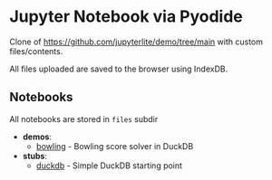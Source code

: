 # Jupyter Notebook via Pyodide

Clone of https://github.com/jupyterlite/demo/tree/main with custom files/contents.

All files uploaded are saved to the browser using IndexDB.

## Notebooks

All notebooks are stored in `files` subdir

- **demos**:
  - [bowling](files/demos/bowling.ipynb) - Bowling score solver in DuckDB
- **stubs**:
  - [duckdb](files/stubs/duckdb.ipynb) - Simple DuckDB starting point

